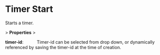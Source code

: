 # Timer Start

Starts a timer.

&gt; **Properties**
&gt; 

**timer-id**:           Timer-id can be selected from drop down, or dynamically referenced by saving the timer-id at the time of creation.